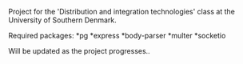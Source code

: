 Project for the 'Distribution and integration technologies' class at the University of Southern Denmark.

Required packages:
*pg
*express
*body-parser
*multer
*socketio

Will be updated as the project progresses..
